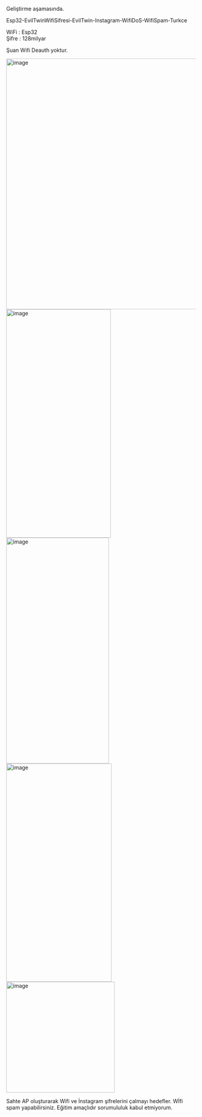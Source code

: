 Geliştirme aşamasında.  
    

Esp32-EvilTwinWifiSifresi-EvilTwin-Instagram-WifiDoS-WifiSpam-Turkce  

  WiFi : Esp32  
  Şifre : 128milyar  

Şuan Wifi Deauth yoktur.

<img width="578" height="665" alt="image" src="https://github.com/user-attachments/assets/d3dfb88f-223f-47b1-a017-c7c93091173e" />  
<img width="278" height="606" alt="image" src="https://github.com/user-attachments/assets/1abc2a29-489f-485b-a1e1-a5ccc03a992a" />  
<img width="273" height="599" alt="image" src="https://github.com/user-attachments/assets/f7f6e422-a8da-4e8c-8f88-30fc2c91f224" />  
<img width="280" height="579" alt="image" src="https://github.com/user-attachments/assets/155e9c4f-36c8-4f06-9f77-aa5ccd8a37c8" />  
<img width="288" height="294" alt="image" src="https://github.com/user-attachments/assets/72c68ab1-f674-4948-866a-983991d6509b" />  
















  Sahte AP oluşturarak Wifi ve İnstagram şifrelerini çalmayı hedefler. Wİfi spam yapabilirsiniz. Eğitim amaçlıdır sorumululuk kabul etmiyorum.
